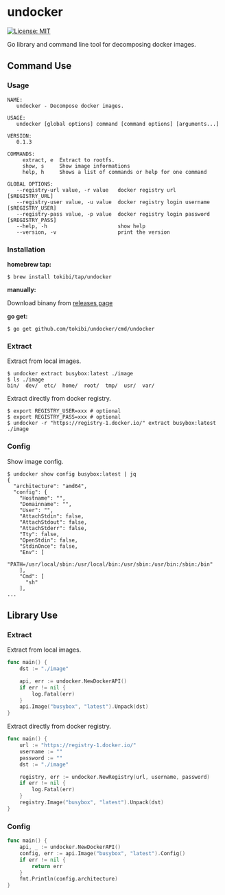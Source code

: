 # undocker

[![License: MIT](https://img.shields.io/badge/License-MIT-yellow.svg)](https://opensource.org/licenses/MIT)

Go library and command line tool for decomposing docker images.

## Command Use

### Usage

```
NAME:
   undocker - Decompose docker images.

USAGE:
   undocker [global options] command [command options] [arguments...]

VERSION:
   0.1.3

COMMANDS:
     extract, e  Extract to rootfs.
     show, s     Show image informations
     help, h     Shows a list of commands or help for one command

GLOBAL OPTIONS:
   --registry-url value, -r value   docker registry url [$REGISTRY_URL]
   --registry-user value, -u value  docker registry login username [$REGISTRY_USER]
   --registry-pass value, -p value  docker registry login password [$REGISTRY_PASS]
   --help, -h                       show help
   --version, -v                    print the version
```

### Installation

**homebrew tap:**

```console
$ brew install tokibi/tap/undocker
```

**manually:**

Download binany from [releases page](https://github.com/tokibi/undocker/releases)

**go get:**

```console
$ go get github.com/tokibi/undocker/cmd/undocker
```

### Extract

Extract from local images.

```console
$ undocker extract busybox:latest ./image
$ ls ./image
bin/  dev/  etc/  home/  root/	tmp/  usr/  var/
```

Extract directly from docker registry.

```console
$ export REGISTRY_USER=xxx # optional
$ export REGISTRY_PASS=xxx # optional
$ undocker -r "https://registry-1.docker.io/" extract busybox:latest ./image
```

### Config

Show image config.

```console
$ undocker show config busybox:latest | jq
{
  "architecture": "amd64",
  "config": {
    "Hostname": "",
    "Domainname": "",
    "User": "",
    "AttachStdin": false,
    "AttachStdout": false,
    "AttachStderr": false,
    "Tty": false,
    "OpenStdin": false,
    "StdinOnce": false,
    "Env": [
      "PATH=/usr/local/sbin:/usr/local/bin:/usr/sbin:/usr/bin:/sbin:/bin"
    ],
    "Cmd": [
      "sh"
    ],
...
```

## Library Use

### Extract

Extract from local images.

```go
func main() {
    dst := "./image"

    api, err := undocker.NewDockerAPI()
    if err != nil {
        log.Fatal(err)
    }
    api.Image("busybox", "latest").Unpack(dst)
}
```

Extract directly from docker registry.

```go
func main() {
    url := "https://registry-1.docker.io/"
    username := ""
    password := ""
    dst := "./image"

    registry, err := undocker.NewRegistry(url, username, password)
    if err != nil {
        log.Fatal(err)
    }
    registry.Image("busybox", "latest").Unpack(dst)
}
```

### Config

```go
func main() {
    api, _ := undocker.NewDockerAPI()
    config, err := api.Image("busybox", "latest").Config()
    if err != nil {
        return err
    }
    fmt.Println(config.architecture)
}
```
